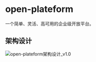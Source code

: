 # open-plateform

一个简单、灵活、高可用的企业级开放平台。

## 架构设计

![open-plateform架构设计_v1.0](https://github.com/lywlefan/open-plateform/blob/master/doc/design/open-plateform%E6%9E%B6%E6%9E%84%E8%AE%BE%E8%AE%A1_v1.0.png)
